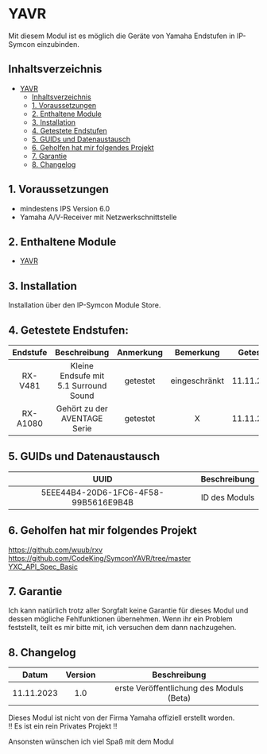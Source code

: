 # YAVR
   Mit diesem Modul ist es möglich die Geräte von Yamaha Endstufen in IP-Symcon einzubinden.

## Inhaltsverzeichnis
- [YAVR](yavr)
  - [Inhaltsverzeichnis](#inhaltsverzeichnis)
  - [1. Voraussetzungen](#1-voraussetzungen)
  - [2. Enthaltene Module](#2-enthaltene-module)
  - [3. Installation](#3-installation)
  - [4. Getestete Endstufen](#4-getestete-endstufen)
  - [5. GUIDs und Datenaustausch](#5-guids-und-datenaustausch)
  - [6. Geholfen hat mir folgendes Projekt](#6-geholfen-hat-mir-folgendes-projekt)
  - [7. Garantie](#7-garantie)
  - [8. Changelog](#8-changelog)

## 1. Voraussetzungen
* mindestens IPS Version 6.0
* Yamaha A/V-Receiver mit Netzwerkschnittstelle

## 2. Enthaltene Module

* [YAVR](YAVR/README.md)

## 3. Installation
Installation über den IP-Symcon Module Store.

## 4. Getestete Endstufen:

|Endstufe     |Beschreibung                                             |Anmerkung      |Bemerkung   |Getestet
|:-----------:|:-------------------------------------------------------:|:-------------:|:----------:|:--------------:|
|RX-V481      |Kleine Endsufe mit 5.1 Surround Sound                    |getestet       |eingeschränkt    |11.11.2023
|RX-A1080     |Gehört zu der  AVENTAGE Serie                            |getestet       |X                |11.11.2023

## 5. GUIDs und Datenaustausch
|UUID                                  |Beschreibung	                                            |
|:------------------------------------:|:----------------------------------------------------------:|
|5EEE44B4-20D6-1FC6-4F58-99B5616E9B4B  | ID des Moduls  |




## 6. Geholfen hat mir folgendes Projekt
https://github.com/wuub/rxv <br>
https://github.com/CodeKing/SymconYAVR/tree/master <br>
[YXC_API_Spec_Basic](YAVR/YXC_API_Spec_Basic.pdf)


## 7. Garantie
Ich kann natürlich trotz aller Sorgfalt keine Garantie für dieses Modul und dessen mögliche Fehlfunktionen übernehmen. Wenn ihr ein Problem feststellt, teilt es mir bitte mit, ich versuchen dem dann nachzugehen.

## 8. Changelog
|Datum        |Version       |Beschreibung                                      |
|:-----------:|:------------:|:------------------------------------------------:|
|11.11.2023 | 1.0 |erste Veröffentlichung des Moduls (Beta)|



Dieses Modul ist nicht von der Firma Yamaha offiziell erstellt worden. <br>
!! Es ist ein rein Privates Projekt !!


Ansonsten wünschen ich viel Spaß mit dem Modul

